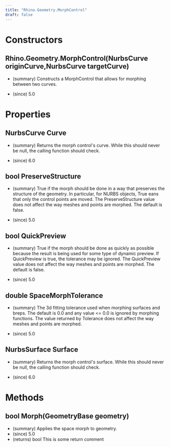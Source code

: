 ```yaml
---
title: "Rhino.Geometry.MorphControl"
draft: false
---
```


# Constructors
## Rhino.Geometry.MorphControl(NurbsCurve originCurve,NurbsCurve targetCurve)
- (summary) 
     Constructs a MorphControl that allows for morphing between two curves.
     
- (since) 5.0
# Properties
## NurbsCurve Curve
- (summary) 
     Returns the morph control's curve.  While this should never be null, the 
     calling function should check.  
     
- (since) 6.0
## bool PreserveStructure
- (summary) 
     True if the morph should be done in a way that preserves the structure
     of the geometry.  In particular, for NURBS objects, True  eans that
     only the control points are moved.  The PreserveStructure value does not
     affect the way meshes and points are morphed. The default is false.
     
- (since) 5.0
## bool QuickPreview
- (summary) 
     True if the morph should be done as quickly as possible because the
     result is being used for some type of dynamic preview.  If QuickPreview
     is true, the tolerance may be ignored. The QuickPreview value does not
     affect the way meshes and points are morphed. The default is false.
     
- (since) 5.0
## double SpaceMorphTolerance
- (summary) 
     The 3d fitting tolerance used when morphing surfaces and breps.
     The default is 0.0 and any value <= 0.0 is ignored by morphing functions.
     The value returned by Tolerance does not affect the way meshes and points are morphed.
     
- (since) 5.0
## NurbsSurface Surface
- (summary) 
     Returns the morph control's surface.  While this should never be null, the 
     calling function should check.  
     
- (since) 6.0
# Methods
## bool Morph(GeometryBase geometry)
- (summary) Applies the space morph to geometry.
- (since) 5.0
- (returns) bool This is some return comment
